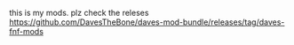 this is my mods.
plz check the releses https://github.com/DavesTheBone/daves-mod-bundle/releases/tag/daves-fnf-mods
